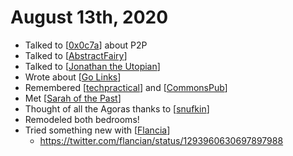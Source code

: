 # August 13th, 2020
- Talked to [[0x0c7a]] about P2P
- Talked to [[AbstractFairy]]
- Talked to [[Jonathan the Utopian]]
- Wrote about [[Go Links]]
- Remembered [[techpractical]] and [[CommonsPub]]
- Met [[Sarah of the Past]]
- Thought of all the Agoras thanks to [[snufkin]]
- Remodeled both bedrooms!
- Tried something new with [[Flancia]]
    - https://twitter.com/flancian/status/1293960630697897988

[//begin]: # "Autogenerated link references for markdown compatibility"
[0x0c7a]: ../0x0c7a.md "0x0c7a"
[AbstractFairy]: ../abstractfairy.md "AbstractFairy"
[Jonathan the Utopian]: ../jonathan-the-utopian.md "Jonathan the Utopian"
[Go Links]: ../go-links.md "Go Links"
[techpractical]: ../techpractical.md "Techpractical"
[CommonsPub]: ../commonspub.md "CommonsPub"
[Sarah of the Past]: ../sarah-of-the-past.md "Sarah of the Past"
[snufkin]: ../snufkin.md "Snufkin"
[Flancia]: ../flancia.md "Flancia"
[//end]: # "Autogenerated link references"